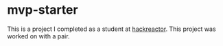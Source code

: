 # mvp-starter
This is a project I completed as a student at [hackreactor](http://hackreactor.com). This project was worked on with a pair.